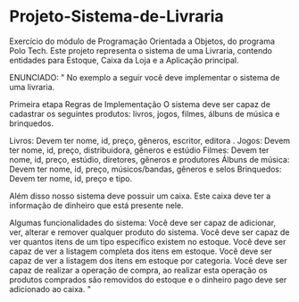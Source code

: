 # Projeto-Sistema-de-Livraria
Exercício do módulo de Programação Orientada a Objetos, do programa Polo Tech.
Este projeto representa o sistema de uma Livraria, contendo entidades para Estoque, Caixa da Loja e a Aplicação principal.

ENUNCIADO: 
"
No exemplo a seguir você deve implementar o sistema de uma livraria.

Primeira etapa Regras de Implementação O sistema deve ser capaz de cadastrar os seguintes produtos: livros, jogos, filmes, álbuns de música e brinquedos.

Livros: Devem ter nome, id, preço, gêneros, escritor, editora .
Jogos: Devem ter nome, id, preço, distribuidora, gêneros e estúdio
Filmes: Devem ter nome, id, preço, estúdio, diretores, gêneros e produtores
Álbuns de música: Devem ter nome, id, preço, músicos/bandas, gêneros e selos
Brinquedos: Devem ter nome, id, preço e tipo.

Além disso nosso sistema deve possuir um caixa. Este caixa deve ter a informação de dinheiro que está presente nele.

Algumas funcionalidades do sistema: 
Você deve ser capaz de adicionar, ver, alterar e remover qualquer produto do sistema.
Você deve ser capaz de ver quantos itens de um tipo específico existem no estoque.
Você deve ser capaz de ver a listagem completa dos itens em estoque.
Você deve ser capaz de ver a listagem dos itens em estoque por categoria.
Você deve ser capaz de realizar a operação de compra, ao realizar esta operação os produtos comprados são removidos do estoque e o dinheiro pago deve ser adicionado ao caixa.
"
